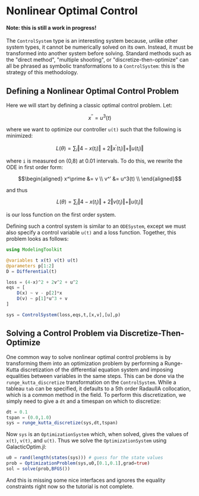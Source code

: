# Nonlinear Optimal Control

#### Note: this is still a work in progress!

The `ControlSystem` type is an interesting system because, unlike other
system types, it cannot be numerically solved on its own. Instead, it must be
transformed into another system before solving. Standard methods such as the
"direct method", "multiple shooting", or "discretize-then-optimize" can all be
phrased as symbolic transformations to a `ControlSystem`: this is the strategy
of this methodology.

## Defining a Nonlinear Optimal Control Problem

Here we will start by defining a classic optimal control problem. Let:

```math
x^{′′} = u^3(t)
```

where we want to optimize our controller `u(t)` such that the following is
minimized:

```math
L(\theta) = \sum_i \Vert 4 - x(t_i) \Vert + 2 \Vert x^\prime(t_i) \Vert + \Vert u(t_i) \Vert
```

where ``i`` is measured on (0,8) at 0.01 intervals. To do this, we rewrite the
ODE in first order form:

```math
\begin{aligned}
x^\prime &= v \\
v^′ &= u^3(t) \\
\end{aligned}
```

and thus

```math
L(\theta) = \sum_i \Vert 4 - x(t_i) \Vert + 2 \Vert v(t_i) \Vert + \Vert u(t_i) \Vert
```

is our loss function on the first order system.

Defining such a control system is similar to an `ODESystem`, except we must also
specify a control variable `u(t)` and a loss function. Together, this problem
looks as follows:

```julia
using ModelingToolkit

@variables t x(t) v(t) u(t)
@parameters p[1:2]
D = Differential(t)

loss = (4-x)^2 + 2v^2 + u^2
eqs = [
    D(x) ~ v - p[2]*x
    D(v) ~ p[1]*u^3 + v
]

sys = ControlSystem(loss,eqs,t,[x,v],[u],p)
```

## Solving a Control Problem via Discretize-Then-Optimize

One common way to solve nonlinear optimal control problems is by transforming
them into an optimization problem by performing a Runge-Kutta discretization
of the differential equation system and imposing equalities between variables
in the same steps. This can be done via the `runge_kutta_discretize` transformation
on the `ControlSystem`. While a tableau `tab` can be specified, it defaults to
a 5th order RadauIIA collocation, which is a common method in the field. To
perform this discretization, we simply need to give a `dt` and a timespan on which
to discretize:

```julia
dt = 0.1
tspan = (0.0,1.0)
sys = runge_kutta_discretize(sys,dt,tspan)
```

Now `sys` is an `OptimizationSystem` which, when solved, gives the values of
`x(t)`, `v(t)`, and `u(t)`. Thus we solve the `OptimizationSystem` using
GalacticOptim.jl:

```julia
u0 = rand(length(states(sys))) # guess for the state values
prob = OptimizationProblem(sys,u0,[0.1,0.1],grad=true)
sol = solve(prob,BFGS())
```

And this is missing some nice interfaces and ignores the equality constraints
right now so the tutorial is not complete.
